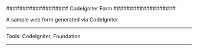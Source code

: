 
###################
CodeIgniter Form
###################

A sample web form generated via CodeIgniter.

*******************
Tools: CodeIgniter, Foundation
*******************
